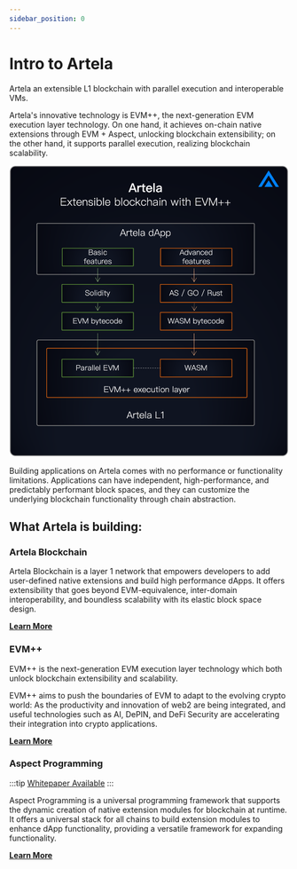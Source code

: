 ```yaml
---
sidebar_position: 0
---
```

# Intro to Artela

Artela an extensible L1 blockchain with parallel execution and interoperable VMs. 

Artela's innovative technology is EVM++, the next-generation EVM execution layer technology. On one hand, it achieves on-chain native extensions through EVM + Aspect, unlocking blockchain extensibility; on the other hand, it supports parallel execution, realizing blockchain scalability.

![fifty_p](./Artela-Blockchain/img/artela2.png)

Building applications on Artela comes with no performance or functionality limitations. Applications can have independent, high-performance, and predictably performant block spaces, and they can customize the underlying blockchain functionality through chain abstraction.

## What Artela is building:

### Artela Blockchain
    
Artela Blockchain is a layer 1 network that empowers developers to add user-defined native extensions and build high performance dApps. It offers extensibility that goes beyond EVM-equivalence, inter-domain interoperability, and boundless scalability with its elastic block space design.
  
**[Learn More](/main/Artela-Blockchain)**

### EVM++

EVM++ is the next-generation EVM execution layer technology which both unlock blockchain extensibility and scalability. 

EVM++ aims to push the boundaries of EVM to adapt to the evolving crypto world: As the productivity and innovation of web2 are being integrated, and useful technologies such as AI, DePIN, and DeFi Security are accelerating their integration into crypto applications.

**[Learn More](/main/Artela-Blockchain/EVM++)**

### Aspect Programming

:::tip
[Whitepaper Available](https://github.com/artela-network/aspect-whitepaper/blob/main/latex/build/whitepaper.pdf)
:::

Aspect Programming is a universal programming framework that supports the dynamic creation of native extension modules for blockchain at runtime. It offers a universal stack for all chains to build extension modules to enhance dApp functionality, providing a versatile framework for expanding functionality.

**[Learn More](/main/Aspect-Programming)**